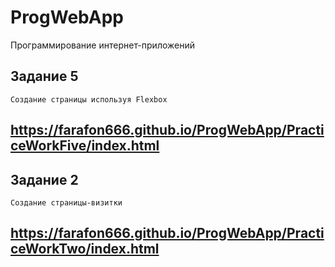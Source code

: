 # ProgWebApp
Программирование интернет-приложений

## Задание 5
```
Создание страницы используя Flexbox
```
## https://farafon666.github.io/ProgWebApp/PracticeWorkFive/index.html

## Задание 2
```
Создание страницы-визитки
```
## https://farafon666.github.io/ProgWebApp/PracticeWorkTwo/index.html
